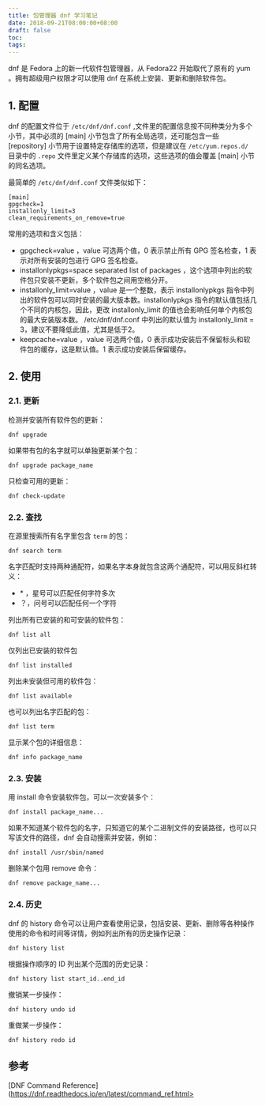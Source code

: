 ```yaml
---
title: 包管理器 dnf 学习笔记
date: 2018-09-21T08:00:00+08:00
draft: false
toc:
tags:
---
```



dnf 是 Fedora 上的新一代软件包管理器，从 Fedora22 开始取代了原有的 yum 。拥有超级用户权限才可以使用 dnf 在系统上安装、更新和删除软件包。

## 1. 配置

dnf 的配置文件位于 `/etc/dnf/dnf.conf` ,文件里的配置信息按不同种类分为多个小节，其中必须的 [main] 小节包含了所有全局选项，还可能包含一些 [repository] 小节用于设置特定存储库的选项，但是建议在 `/etc/yum.repos.d/` 目录中的 `.repo` 文件里定义某个存储库的选项，这些选项的值会覆盖 [main] 小节的同名选项。

最简单的 `/etc/dnf/dnf.conf` 文件类似如下：

    [main]
    gpgcheck=1
    installonly_limit=3
    clean_requirements_on_remove=true

常用的选项和含义包括：

* gpgcheck=value ，value 可选两个值，0 表示禁止所有 GPG 签名检查，1 表示对所有安装的包进行 GPG 签名检查。
* installonlypkgs=space separated list of packages ，这个选项中列出的软件包只安装不更新，多个软件包之间用空格分开。
* installonly_limit=value ，value 是一个整数，表示 installonlypkgs 指令中列出的软件包可以同时安装的最大版本数。installonlypkgs 指令的默认值包括几个不同的内核包，因此，更改 installonly_limit 的值也会影响任何单个内核包的最大安装版本数。 /etc/dnf/dnf.conf 中列出的默认值为 installonly_limit = 3，建议不要降低此值，尤其是低于2。
* keepcache=value ，value 可选两个值，0 表示成功安装后不保留标头和软件包的缓存，这是默认值。1 表示成功安装后保留缓存。



## 2. 使用

### 2.1. 更新

检测并安装所有软件包的更新：

    dnf upgrade

如果带有包的名字就可以单独更新某个包：

    dnf upgrade package_name

只检查可用的更新：

    dnf check-update

### 2.2. 查找

在源里搜索所有名字里包含 `term` 的包：

    dnf search term

名字匹配时支持两种通配符，如果名字本身就包含这两个通配符，可以用反斜杠转义：

* \* ，星号可以匹配任何字符多次
* ？，问号可以匹配任何一个字符

列出所有已安装的和可安装的软件包：

    dnf list all

仅列出已安装的软件包

    dnf list installed

列出未安装但可用的软件包：

    dnf list available

也可以列出名字匹配的包：

    dnf list term

显示某个包的详细信息：

    dnf info package_name

### 2.3. 安装

用 install 命令安装软件包，可以一次安装多个：

    dnf install package_name...

如果不知道某个软件包的名字，只知道它的某个二进制文件的安装路径，也可以只写该文件的路径，dnf 会自动搜索并安装，例如：

    dnf install /usr/sbin/named

删除某个包用 remove 命令：

    dnf remove package_name...

### 2.4. 历史

dnf 的 history 命令可以让用户查看使用记录，包括安装、更新、删除等各种操作使用的命令和时间等详情，例如列出所有的历史操作记录：

    dnf history list

根据操作顺序的 ID 列出某个范围的历史记录：

    dnf history list start_id..end_id

撤销某一步操作：

    dnf history undo id

重做某一步操作：

    dnf history redo id

## 参考

[DNF Command Reference](https://dnf.readthedocs.io/en/latest/command_ref.html>
